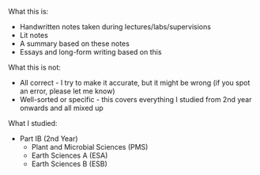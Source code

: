 What this is:
- Handwritten notes taken during lectures/labs/supervisions
- Lit notes
- A summary based on these notes
- Essays and long-form writing based on this

What this is not:
- All correct - I try to make it accurate, but it might be wrong (if you spot an error, please let me know)
- Well-sorted or specific - this covers everything I studied from 2nd year onwards and all mixed up

What I studied:
- Part IB (2nd Year)
	- Plant and Microbial Sciences (PMS)
	- Earth Sciences A (ESA)
	- Earth Sciences B (ESB)